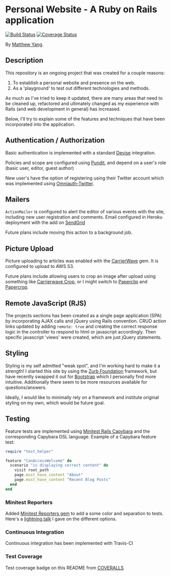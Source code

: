 # Personal Website - A Ruby on Rails application

[![Build Status](https://travis-ci.org/yang70/portfolio.svg?branch=master)](https://travis-ci.org/yang70/portfolio)
[![Coverage Status](https://coveralls.io/repos/yang70/portfolio/badge.svg?branch=master&service=github)](https://coveralls.io/github/yang70/portfolio?branch=master)

By [Matthew Yang](http://www.matthewgyang.com).

## Description
This repository is an ongoing project that was created for a couple reasons:

1. To establish a personal website and presence on the web.
2. As a 'playground' to test out different technologies and methods.

As much as I've tried to keep it updated, there are many areas that need to be cleaned up, refactored and ultimately changed as my experience with Rails (and web development in general) has increased.

Below, I'll try to explain some of the features and techniques that have been incorporated into the application.

## Authentication / Authorization
Basic authentication is implemented with a standard [Devise](https://github.com/plataformatec/devise) integration.

Policies and scope are configured using [Pundit](https://github.com/elabs/pundit), and depend on a user's role (basic user, editor, guest author)

New user's have the option of registering using their Twitter account which was implemented using [Omniauth-Twitter](https://github.com/arunagw/omniauth-twitter).

## Mailers

`ActionMailer` is configured to alert the editor of various events with the site, including new user registration and comments.  Email configured in Heroku deployment with the add on [SendGrid](https://sendgrid.com/)

Future plans include moving this action to a background job.

## Picture Upload

Picture uploading to articles was enabled with the [CarrierWave](https://github.com/carrierwaveuploader/carrierwave) gem.  It is configured to upload to AWS S3.

Future plans include allowing users to crop an image after upload using something like [Carrierwave Crop](https://github.com/kirtithorat/carrierwave-crop/), or I might switch to [Paperclip](https://github.com/thoughtbot/paperclip) and [Papercrop](https://github.com/rsantamaria/papercrop).

## Remote JavaScript (RJS)
The projects sections has been created as a single page application (SPA) by incorporating AJAX calls and jQuery using Rails convention.  CRUD action links updated by adding `remote: true` and creating the correct response logic in the controller to respond to html or javascript accordingly.  Then specific javascript 'views' were created, which are just jQuery statements.

## Styling
Styling is my self admitted "weak spot", and I'm working hard to make it a strength!  I started this site by using the [Zurb Foundation](http://foundation.zurb.com/) framework, but have recently swapped it out for [Bootstrap](http://getbootstrap.com/) which I personally find more intuitive.  Additionally there seem to be more resources available for questions/answers.

Ideally, I would like to minimally rely on a framework and institute original styling on my own, which would be future goal.

## Testing
Feature tests are implemented using [Minitest Rails Capybara](https://github.com/blowmage/minitest-rails-capybara) and the corresponding Capybara DSL language.  Example of a Capybara feature test:

```ruby
require "test_helper"

feature "CanAccessWelcome" do
  scenario "is displaying correct content" do
    visit root_path
    page.must_have_content "About"
    page.must_have_content "Recent Blog Posts"
  end
end
```
### Minitest Reporters
Added [Minitest Reporters gem](https://github.com/kern/minitest-reporters) to add a some color and separation to tests.  Here's a [lightning talk](https://www.youtube.com/watch?v=lPu1GwS5QU0&list=PLgUnlWmteg8rV6qFZTs8xjpJVNGv1qt_s&index=41) I gave on the different options.

### Continuous Integration
Continuous integration has been implemented with Travis-CI

### Test Coverage

Test coverage badge on this README from [COVERALLS](https://coveralls.io/)